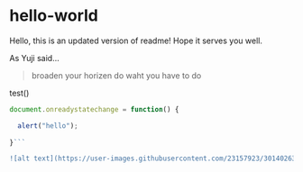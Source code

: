 # hello-world

Hello, this is an updated version of readme! Hope it serves you well.

As Yuji said...

> broaden your horizen
> do waht you have to do

test()

```javascript
document.onreadystatechange = function() {

  alert("hello");
  
}```

![alt text](https://user-images.githubusercontent.com/23157923/30140263-569320b6-93ae-11e7-8933-08ec31440bb7.PNG)
